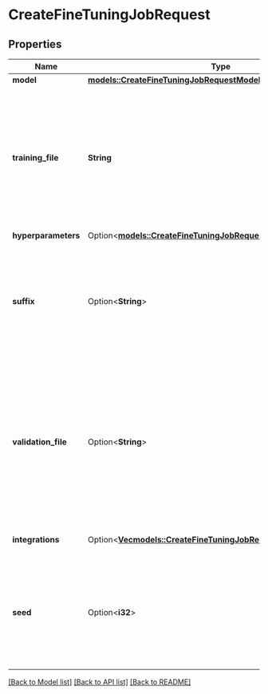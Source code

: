 # CreateFineTuningJobRequest

## Properties

Name | Type | Description | Notes
------------ | ------------- | ------------- | -------------
**model** | [**models::CreateFineTuningJobRequestModel**](CreateFineTuningJobRequest_model.md) |  | 
**training_file** | **String** | The ID of an uploaded file that contains training data.  See [upload file](/docs/api-reference/files/create) for how to upload a file.  Your dataset must be formatted as a JSONL file. Additionally, you must upload your file with the purpose `fine-tune`.  The contents of the file should differ depend | 
**hyperparameters** | Option<[**models::CreateFineTuningJobRequestHyperparameters**](CreateFineTuningJobRequest_hyperparameters.md)> |  | [optional]
**suffix** | Option<**String**> | A string of up to 18 characters that will be added to your fine-tuned model name.  For example, a `suffix` of \"custom-model-name\" would produce a model name like `ft:gpt-3.5-turbo:openai:custom-model-name:7p4lURel`.  | [optional]
**validation_file** | Option<**String**> | The ID of an uploaded file that contains validation data.  If you provide this file, the data is used to generate validation metrics periodically during fine-tuning. These metrics can be viewed in the fine-tuning results file. The same data should not be present in both train and validation files.   | [optional]
**integrations** | Option<[**Vec<models::CreateFineTuningJobRequestIntegrationsInner>**](CreateFineTuningJobRequest_integrations_inner.md)> | A list of integrations to enable for your fine-tuning job. | [optional]
**seed** | Option<**i32**> | The seed controls the reproducibility of the job. Passing in the same seed and job parameters should produce the same results, but may differ in rare cases. If a seed is not specified, one will be generated for you.  | [optional]

[[Back to Model list]](../README.md#documentation-for-models) [[Back to API list]](../README.md#documentation-for-api-endpoints) [[Back to README]](../README.md)



